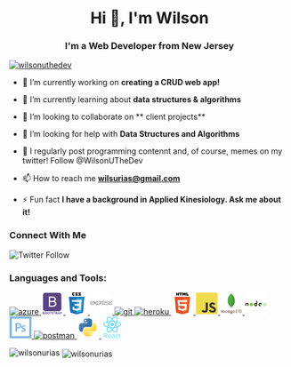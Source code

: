 <h1 align="center">Hi 👋, I'm Wilson</h1>
<h3 align="center">I'm a Web Developer from New Jersey</h3>

<p align="left"> <a href="https://twitter.com/wilsonuthedev" target="blank"><img src="https://img.shields.io/twitter/follow/wilsonuthedev?logo=twitter&style=for-the-badge" alt="wilsonuthedev" /></a> </p>

- 🔭 I’m currently working on **creating a CRUD web app!**

- 🌱 I’m currently learning about **data structures & algorithms**

- 👯 I’m looking to collaborate on ** client projects**

- 🤝 I’m looking for help with **Data Structures and Algorithms**

<!-- - 💬 Ask me about **web layouts** -->

- 📝 I regularly post programming contennt and, of course, memes on my twitter! Follow @WilsonUTheDev

- 📫 How to reach me **wilsurias@gmail.com**

- ⚡ Fun fact **I have a background in Applied Kinesiology. Ask me about it!**

<h3 align="left">Connect With Me</h3>
<p align="left">
  
<!--  linkedin anchor -->
<!-- <a href="https://linkedin.com/in/wilsonurias" target="blank"><img align="center" src="https://www.linkedin.com/in/wilson-urias/" alt="wilsonurias" height="30" width="40" /></a> -->
</p>

<img alt="Twitter Follow" src="https://img.shields.io/twitter/follow/wilsonuthedev?style=social">

<h3 align="left">Languages and Tools:</h3>
<p align="left"> <a href="https://azure.microsoft.com/en-in/" target="_blank"> <img src="https://www.vectorlogo.zone/logos/microsoft_azure/microsoft_azure-icon.svg" alt="azure" width="40" height="40"/> </a> <a href="https://getbootstrap.com" target="_blank"> <img src="https://raw.githubusercontent.com/devicons/devicon/master/icons/bootstrap/bootstrap-plain-wordmark.svg" alt="bootstrap" width="40" height="40"/> </a> <a href="https://www.w3schools.com/css/" target="_blank"> <img src="https://raw.githubusercontent.com/devicons/devicon/master/icons/css3/css3-original-wordmark.svg" alt="css3" width="40" height="40"/> </a> <a href="https://expressjs.com" target="_blank"> <img src="https://raw.githubusercontent.com/devicons/devicon/master/icons/express/express-original-wordmark.svg" alt="express" width="40" height="40"/> </a> <a href="https://git-scm.com/" target="_blank"> <img src="https://www.vectorlogo.zone/logos/git-scm/git-scm-icon.svg" alt="git" width="40" height="40"/> </a> <a href="https://heroku.com" target="_blank"> <img src="https://www.vectorlogo.zone/logos/heroku/heroku-icon.svg" alt="heroku" width="40" height="40"/> </a> <a href="https://www.w3.org/html/" target="_blank"> <img src="https://raw.githubusercontent.com/devicons/devicon/master/icons/html5/html5-original-wordmark.svg" alt="html5" width="40" height="40"/> </a> <a href="https://developer.mozilla.org/en-US/docs/Web/JavaScript" target="_blank"> <img src="https://raw.githubusercontent.com/devicons/devicon/master/icons/javascript/javascript-original.svg" alt="javascript" width="40" height="40"/> </a> <a href="https://www.mongodb.com/" target="_blank"> <img src="https://raw.githubusercontent.com/devicons/devicon/master/icons/mongodb/mongodb-original-wordmark.svg" alt="mongodb" width="40" height="40"/> </a> <a href="https://nodejs.org" target="_blank"> <img src="https://raw.githubusercontent.com/devicons/devicon/master/icons/nodejs/nodejs-original-wordmark.svg" alt="nodejs" width="40" height="40"/> </a> <a href="https://www.photoshop.com/en" target="_blank"> <img src="https://raw.githubusercontent.com/devicons/devicon/master/icons/photoshop/photoshop-line.svg" alt="photoshop" width="40" height="40"/> </a> <a href="https://postman.com" target="_blank"> <img src="https://www.vectorlogo.zone/logos/getpostman/getpostman-icon.svg" alt="postman" width="40" height="40"/> </a> <a href="https://www.python.org" target="_blank"> <img src="https://raw.githubusercontent.com/devicons/devicon/master/icons/python/python-original.svg" alt="python" width="40" height="40"/> </a> <a href="https://reactjs.org/" target="_blank"> <img src="https://raw.githubusercontent.com/devicons/devicon/master/icons/react/react-original-wordmark.svg" alt="react" width="40" height="40"/> </a> </p>

<p><img align="left" src="https://github-readme-stats.vercel.app/api/top-langs?username=wilsonurias&show_icons=true&locale=en&layout=compact" alt="wilsonurias" /></p>

<p>&nbsp;<img align="center" src="https://github-readme-stats.vercel.app/api?username=wilsonurias&show_icons=true&locale=en" alt="wilsonurias" /></p>
